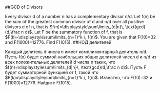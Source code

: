 ##GCD of Divisors

Every divisor d of a number n has a complementary divisor n/d.
Let f(n) be the sum of the greatest common divisor of d and n/d over all positive divisors d of n, that is
$f(n)=\displaystyle\sum\limits_{d|n}\, \text{gcd}(d,\frac n d)$.
Let F be the summatory function of f, that is
$F(k)=\displaystyle\sum\limits_{n=1}^k \, f(n)$.
You are given that F(10)=32 and F(1000)=12776.
Find F(1015).
##НОД делителей

Каждый делитель d числа n имеет комплиментарный делитель n/d.
Пусть f(n) будет суммой наибольших общих делителей чисел d и n/d из всех положительных делителей d числа n таких, что
$f(n)=\displaystyle\sum\limits_{d|n}\, \text{gcd}(d,\frac n d)$.
Пусть F будет сумматорной функцией от f, такой что
$F(k)=\displaystyle\sum\limits_{n=1}^k \, f(n)$.
Известно, что F(10)=32 и F(1000)=12776.
Найдите F(1015).
